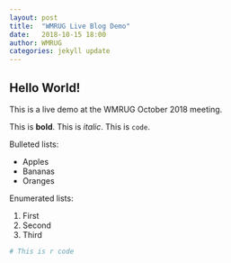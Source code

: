 ```yaml
---
layout: post
title:  "WMRUG Live Blog Demo"
date:   2018-10-15 18:00
author: WMRUG
categories: jekyll update
---
```


## Hello World!

This is a live demo at the WMRUG October 2018 meeting.

This is **bold**. This is *italic*. This is `code`.

Bulleted lists:

- Apples
- Bananas
- Oranges

Enumerated lists:

1. First
1. Second
1. Third


```r
# This is r code
```